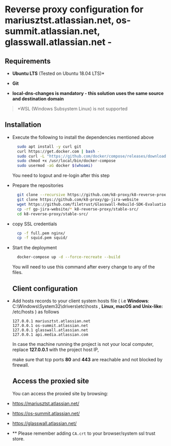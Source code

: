 # Reverse proxy configuration for mariusztst.atlassian.net, os-summit.atlassian.net, glasswall.atlassian.net - 

## Requirements

- **Ubuntu LTS** (Tested on Ubuntu 18.04 LTS)*

- **Git**

- **local-dns-changes is mandatory - this solution uses the same source and destination domain**

> *WSL (Windows Subsystem Linux) is not supported

## Installation

- Execute the following to install the dependencies mentioned above
  
  ```bash
    sudo apt install -y curl git
    curl https://get.docker.com | bash -
    sudo curl -L "https://github.com/docker/compose/releases/download/1.27.4/docker-compose-$(uname -s)-$(uname -m)" -o /usr/local/bin/docker-compose
    sudo chmod +x /usr/local/bin/docker-compose
    sudo usermod -aG docker $(whoami)
  ```
  
  You need to logout and re-login after this step

- Prepare the repositories
  
  ```bash
    git clone --recursive https://github.com/k8-proxy/k8-reverse-proxy.git
    git clone https://github.com/k8-proxy/gp-jira-website
    wget https://github.com/filetrust/Glasswall-Rebuild-SDK-Evaluation/releases/download/1.117/libglasswall.classic.so -O k8-reverse-proxy/stable-src/c-icap/Glasswall-Rebuild-SDK-Evaluation/Linux/Library/libglasswall.classic.so
    cp -rf gp-jira-website/* k8-reverse-proxy/stable-src/
    cd k8-reverse-proxy/stable-src/
  ```

- copy SSL credentials
  
  ```bash
    cp -f full.pem nginx/
	cp -f squid.pem squid/
  ```

- Start the deployment 
  
  ```bash
    docker-compose up -d --force-recreate --build
  ```
  
  You will need to use this command after every change to any of the files.
  
  ## Client configuration

- Add hosts records to your client system hosts file ( i.e **Windows**: C:\Windows\System32\drivers\etc\hosts , **Linux, macOS and  Unix-like:** /etc/hosts ) as follows
  
  ```
  127.0.0.1 mariusztst.atlassian.net
  127.0.0.1 os-summit.atlassian.net
  127.0.0.1 glasswall.atlassian.net
  127.0.0.1 api.media.atlassian.com
  ```
  
  In case the machine running the project is not your local computer, replace **127.0.0.1** with the project host IP,
  
  make sure that tcp ports **80** and **443** are reachable and not blocked by firewall.
  
  ## Access the proxied site
  
  You can access the proxied site by browsing:
- https://mariusztst.atlassian.net/
- https://os-summit.atlassian.net/
- https://glasswall.atlassian.net/

- ** Please remember adding `CA.crt` to your browser/system ssl trust store.